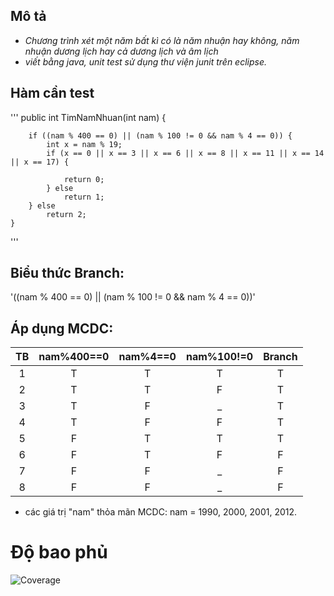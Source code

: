 


## Mô tả
- _Chương trình xét một năm bất kì có là năm nhuận hay không, năm nhuận dương lịch hay cả dương lịch và âm lịch_ 
- _viết bằng java, unit test sử dụng thư viện junit trên eclipse._

## Hàm cần test

'''
public int TimNamNhuan(int nam) {

		if ((nam % 400 == 0) || (nam % 100 != 0 && nam % 4 == 0)) {
			int x = nam % 19;
			if (x == 0 || x == 3 || x == 6 || x == 8 || x == 11 || x == 14 || x == 17) {

				return 0;
			} else
				return 1;
		} else
			return 2;
	}
'''

## Biểu thức Branch:

'((nam % 400 == 0) || (nam % 100 != 0 && nam % 4 == 0))'

## Áp dụng MCDC:

|TB | nam%400==0 | nam%4==0  | nam%100!=0 | Branch |
|:-:|:----------:|:---------:|:----------:|:------:|
| 1 |T           |T 		 |T 		  |T	   | 
| 2 |T           |T  		 |F			  |T       |
| 3 |T  		 |F			 |_ 		  |T       |
| 4 |T 			 |F			 |F			  |T       |
| 5 |F			 |T          |T 		  |T       |
| 6 |F			 |T  		 |F			  |F       |
| 7 |F			 |F			 |_ 		  |F       |
| 8 |F           |F 		 |_			  |F       |

- các giá trị "nam" thỏa mãn MCDC: nam = 1990, 2000, 2001, 2012.
# Độ bao phủ

![Coverage](http://i.imgur.com/7dKSbjV.png)